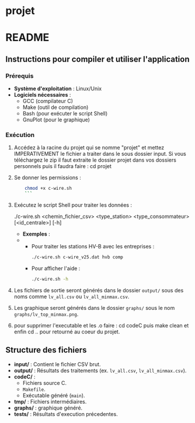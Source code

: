 # projet

# README

## Instructions pour compiler et utiliser l'application

### Prérequis
- **Système d'exploitation** : Linux/Unix
- **Logiciels nécessaires** :
  - GCC (compilateur C)
  - Make (outil de compilation)
  - Bash (pour exécuter le script Shell)
  - GnuPlot (pour le graphique)

### Exécution
1. Accédez à la racine du projet qui se nomme "projet" et mettez IMPERATIVEMENT le fichier a traiter dans le sous dossier input. Si vous téléchargez le zip il faut extraite le dossier projet dans vos dossiers personnels puis il faudra faire : cd projet
2. Se donner les permissions :
   ``` bash
       chmod +x c-wire.sh
       ```
3. Exécutez le script Shell pour traiter les données :
   
   ./c-wire.sh <chemin_fichier_csv> <type_station> <type_consommateur> [<id_centrale>] [-h]
   
   - **Exemples** :
   - 
     - Pour traiter les stations HV-B avec les entreprises :
       ```bash
       ./c-wire.sh c-wire_v25.dat hvb comp
       ```
     - Pour afficher l'aide :
       ```bash
       ./c-wire.sh -h
       ```
       
4. Les fichiers de sortie seront générés dans le dossier `output/` sous des noms comme `lv_all.csv` ou `lv_all_minmax.csv`.
5. Les graphique seront générés dans le dossier `graphs/` sous le nom `graphs/lv_top_minmax.png`.
6. pour supprimer l'executable et les .o faire : cd codeC puis make clean et enfin cd .. pour retourné au coeur du projet.



## Structure des fichiers
- **input/** : Contient le fichier CSV brut.
- **output/** : Résultats des traitements (ex. `lv_all.csv`, `lv_all_minmax.csv`).
- **codeC/** :
  - Fichiers source C.
  - `Makefile`.
  - Exécutable généré (`main`).
- **tmp/** : Fichiers intermédiaires.
-  **graphs/** : graphique généré.
- **tests/** : Résultats d'execution précedentes.


